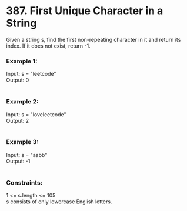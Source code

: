 # 387. First Unique Character in a String

<p>Given a string s, find the first non-repeating character in it and return its index. If it does not exist, return -1.</p>

### Example 1:<br>
Input: s = "leetcode"<br>
Output: 0<br>
<br>
### Example 2:<br>
Input: s = "loveleetcode"<br>
Output: 2<br>
<br>
### Example 3:<br>
Input: s = "aabb"<br>
Output: -1<br>
<br>
### Constraints:<br>
1 <= s.length <= 105<br>
s consists of only lowercase English letters.
